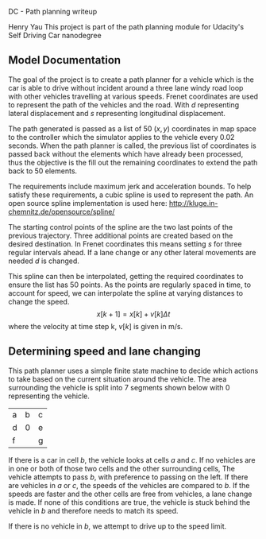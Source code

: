 DC - Path planning writeup

Henry Yau
This project is part of the path planning module for Udacity's Self Driving Car nanodegree




## Model Documentation
The goal of the project is to create a path planner for a vehicle which is the car is able to drive without incident around a three lane windy road loop with other vehicles travelling at various speeds. Frenet coordinates are used to represent the path of the vehicles and the road. With $d$ representing lateral displacement and $s$ representing longitudinal displacement.

The path generated is passed as a list of 50 $(x,y)$ coordinates in map space to the controller which the simulator applies to the vehicle every 0.02 seconds. When the path planner is called, the previous list of coordinates is passed back without the elements which have already been processed, thus the objective is the fill out the remaining coordinates to extend the path back to 50 elements.

The requirements include maximum jerk and acceleration bounds. To help satisfy these requirements, a cubic spline is used to represent the path. An open source spline implementation is used here:
http://kluge.in-chemnitz.de/opensource/spline/

The starting control points of the spline are the two last points of the previous trajectory. Three additional points are created based on the desired destination. In Frenet coordinates this means setting $s$ for three regular intervals ahead. If a lane change or any other lateral movements are needed $d$ is changed.

This spline can then be interpolated, getting the required coordinates to ensure the list has 50 points. As the points are regularly spaced in time, to account for speed, we can interpolate the spline at varying distances to change the speed. 
$$x[k+1]=x[k]+v[k]\Delta t$$
where the velocity at time step k, $v[k]$ is given in m/s.

## Determining speed and lane changing
This path planner uses a simple finite state machine to decide which actions to take based on the current situation around the vehicle. The area surrounding the vehicle is split into 7 segments shown below with 0 representing the vehicle.


|       |       |   |                   
|-----|------|----------|
|a |b|c    |
|d |0 |e   |
|f | |g|

If there is a car in cell $b$, the vehicle looks at cells $a$ and $c$. If no vehicles are in one or both of those two cells and the other surrounding cells, The vehicle attempts to pass $b$, with preference to passing on the left. If there are vehicles in $a$ or $c$, the speeds of the vehicles are compared to $b$. If the speeds are faster and the other cells are free from vehicles, a lane change is made. If none of this conditions are true, the vehicle is stuck behind the vehicle in $b$ and therefore needs to match its speed.

If there is no vehicle in $b$, we attempt to drive up to the speed limit.
